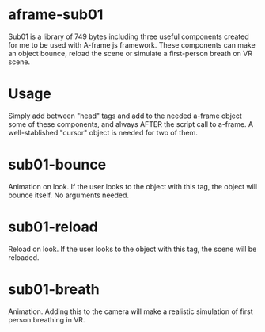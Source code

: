 # aframe-sub01
Sub01 is a library of 749 bytes including three useful components created for me to be used with A-frame js framework. These components can make an object bounce, reload the scene or simulate a first-person breath on VR scene. 
# Usage
Simply add <script src="sub01.js"></script> between "head" tags and add to the needed a-frame object some of these components, and always AFTER the script call to a-frame. A well-stablished "cursor" object is needed for two of them.
# sub01-bounce
Animation on look. If the user looks to the object with this tag, the object will bounce itself. No arguments needed. 
# sub01-reload
Reload on look. If the user looks to the object with this tag, the scene will be reloaded.
# sub01-breath
Animation. Adding this to the camera will make a realistic simulation of first person breathing in VR.
